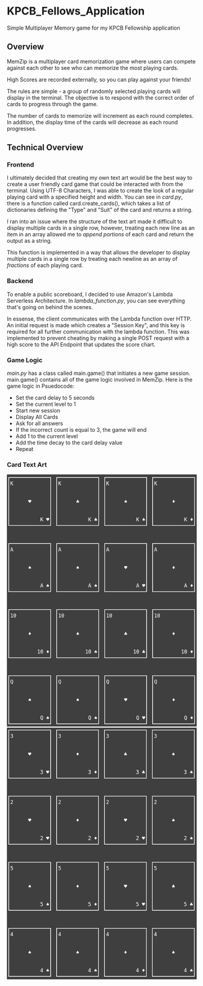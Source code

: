 # KPCB_Fellows_Application
Simple Multiplayer Memory game for my KPCB Fellowship application


## Overview

MemZip is a multiplayer card memorization game where users can compete against each other to see who can memorize the most playing cards.

High Scores are recorded externally, so you can play against your friends!

The rules are simple - a group of randomly selected playing cards
will display in the terminal.  The objective is to respond with the correct order
of cards to progress through the game.

The number of cards to memorize will increment as each round completes.
In addition, the display time of the cards will decrease as each round progresses.


## Technical Overview

### Frontend

I ultimately decided that creating my own text art would be the best way to create a user friendly card game that could be interacted with from the terminal.  Using UTF-8 Characters, I was able to create the look of a regular playing card with a specified height and width.  You can see in *card.py*, there is a function called card.create_cards(), which takes a list of dictionaries defining the "Type" and "Suit" of the card and returns a string.

I ran into an issue where the structure of the text art made it difficult to display multiple cards in a single row, however, treating each new line as an item in an array allowed me to *append portions* of each card and return the output as a string.

This function is implemented in a way that allows the developer to display multiple cards in a single row by treating each newline as an array of *fractions* of each playing card.

### Backend

To enable a public scoreboard, I decided to use Amazon's Lambda Serverless Architecture.  In *lambda_function.py*, you can see everything that's going on behind the scenes.

In essense, the client communicates with the Lambda function over HTTP.  An initial request is made which creates a "Session Key", and this key is required for all further communication with the lambda function.  This was implemented to prevent cheating by making a single POST request with a high score to the API Endpoint that updates the score chart.

### Game Logic

*main.py* has a class called main.game() that initiates a new game session.  main.game() contains all of the game logic involved in MemZip.  Here is the game logic in Psuedocode:


- Set the card delay to 5 seconds
- Set the current level to 1
- Start new session
- Display All Cards
- Ask for all answers
- If the incorrect count is equal to 3, the game will end
- Add 1 to the current level
- Add the time decay to the card delay value
- Repeat

### Card Text Art

[![N|Solid](static/cards1.png)](#)
[![N|Solid](static/cards2.png)](#)
